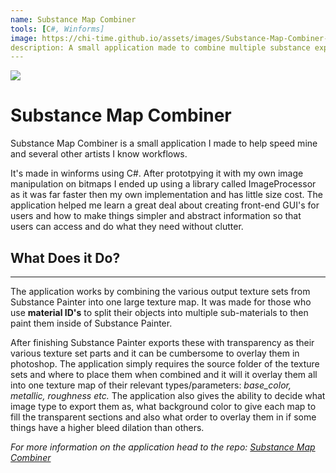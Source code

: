 ```yaml
---
name: Substance Map Combiner
tools: [C#, Winforms]
image: https://chi-time.github.io/assets/images/Substance-Map-Combiner-Project.jpg
description: A small application made to combine multiple substance exports into a single texture map.
---
```


![](https://chi-time.github.io/assets/images/Substance-Map-Combiner-Project.jpg)

Substance Map Combiner
=======================

Substance Map Combiner is a small application I made to help speed mine and several other artists I know workflows.

It's made in winforms using C#. After prototpying it with my own image manipulation on bitmaps I ended up using a library called ImageProcessor as it was far faster then my own implementation and has little size cost. The application helped me learn a great deal about creating front-end GUI's for users and how to make things simpler and abstract information so that users can access and do what they need without clutter.

## What Does it Do?
---
The application works by combining the various output texture sets from Substance Painter into one large texture map. It was made for those who use **material ID's** to split their objects into multiple sub-materials to then paint them inside of Substance Painter. 

After finishing Substance Painter exports these with transparency as their various texture set parts and it can be cumbersome to overlay them in photoshop. The application simply requires the source folder of the texture sets and where to place them when combined and it will it overlay them all into one texture map of their relevant types/parameters: _base_color, metallic, roughness etc._
The application also gives the ability to decide what image type to export them as, what background color to give each map to fill the transparent sections and also what order to overlay them in if some things have a higher bleed dilation than others.

_For more information on the application head to the repo: [Substance Map Combiner](https://github.com/Chi-Time/Substance_Map_Combiner/tree/dev)_
